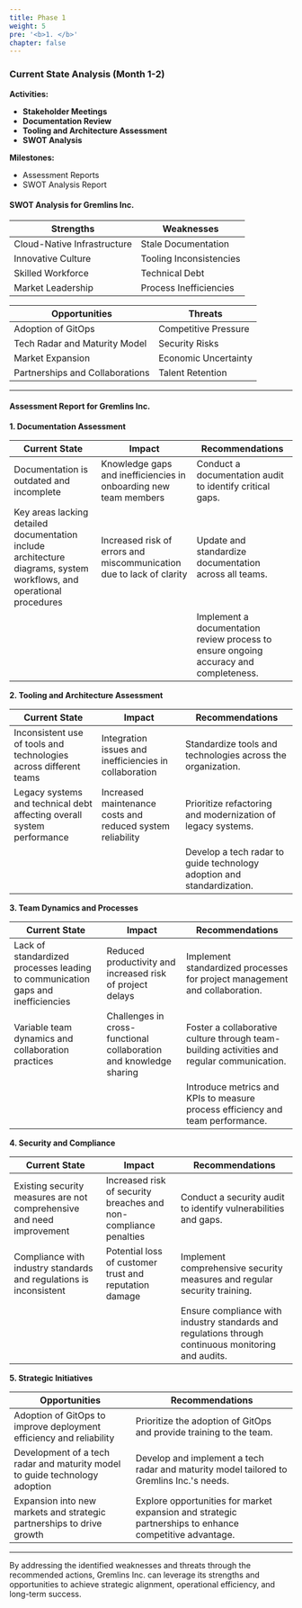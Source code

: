 ```yaml
---
title: Phase 1
weight: 5
pre: '<b>1. </b>'
chapter: false
---
```


### Current State Analysis (Month 1-2)

**Activities:**
- **Stakeholder Meetings**
- **Documentation Review**
- **Tooling and Architecture Assessment**
- **SWOT Analysis**

**Milestones:**
- Assessment Reports
- SWOT Analysis Report

#### SWOT Analysis for Gremlins Inc.

| Strengths                       | Weaknesses                      |
|---------------------------------|---------------------------------|
| Cloud-Native Infrastructure     | Stale Documentation             |
| Innovative Culture              | Tooling Inconsistencies         |
| Skilled Workforce               | Technical Debt                  |
| Market Leadership               | Process Inefficiencies          |

| Opportunities                   | Threats                         |
|---------------------------------|---------------------------------|
| Adoption of GitOps              | Competitive Pressure            |
| Tech Radar and Maturity Model   | Security Risks                  |
| Market Expansion                | Economic Uncertainty            |
| Partnerships and Collaborations | Talent Retention                |

---

#### Assessment Report for Gremlins Inc.

**1. Documentation Assessment**

| Current State                       | Impact                                                             | Recommendations                                                                                         |
|-------------------------------------|-------------------------------------------------------------------|---------------------------------------------------------------------------------------------------------|
| Documentation is outdated and incomplete | Knowledge gaps and inefficiencies in onboarding new team members | Conduct a documentation audit to identify critical gaps.                                                |
| Key areas lacking detailed documentation include architecture diagrams, system workflows, and operational procedures | Increased risk of errors and miscommunication due to lack of clarity | Update and standardize documentation across all teams.                                                  |
|                                     |                                                                   | Implement a documentation review process to ensure ongoing accuracy and completeness.                   |

**2. Tooling and Architecture Assessment**

| Current State                                      | Impact                                                   | Recommendations                                                                 |
|---------------------------------------------------|---------------------------------------------------------|---------------------------------------------------------------------------------|
| Inconsistent use of tools and technologies across different teams | Integration issues and inefficiencies in collaboration | Standardize tools and technologies across the organization.                      |
| Legacy systems and technical debt affecting overall system performance | Increased maintenance costs and reduced system reliability | Prioritize refactoring and modernization of legacy systems.                     |
|                                                   |                                                         | Develop a tech radar to guide technology adoption and standardization.          |

**3. Team Dynamics and Processes**

| Current State                                      | Impact                                                             | Recommendations                                                                                         |
|---------------------------------------------------|-------------------------------------------------------------------|---------------------------------------------------------------------------------------------------------|
| Lack of standardized processes leading to communication gaps and inefficiencies | Reduced productivity and increased risk of project delays         | Implement standardized processes for project management and collaboration.                              |
| Variable team dynamics and collaboration practices | Challenges in cross-functional collaboration and knowledge sharing | Foster a collaborative culture through team-building activities and regular communication.              |
|                                                   |                                                                   | Introduce metrics and KPIs to measure process efficiency and team performance.                          |

**4. Security and Compliance**

| Current State                      | Impact                                                   | Recommendations                                                                                         |
|------------------------------------|---------------------------------------------------------|---------------------------------------------------------------------------------------------------------|
| Existing security measures are not comprehensive and need improvement | Increased risk of security breaches and non-compliance penalties | Conduct a security audit to identify vulnerabilities and gaps.                                          |
| Compliance with industry standards and regulations is inconsistent | Potential loss of customer trust and reputation damage | Implement comprehensive security measures and regular security training.                                 |
|                                    |                                                         | Ensure compliance with industry standards and regulations through continuous monitoring and audits.     |

**5. Strategic Initiatives**

| Opportunities                                | Recommendations                                                                                       |
|----------------------------------------------|--------------------------------------------------------------------------------------------------------|
| Adoption of GitOps to improve deployment efficiency and reliability | Prioritize the adoption of GitOps and provide training to the team.                                     |
| Development of a tech radar and maturity model to guide technology adoption | Develop and implement a tech radar and maturity model tailored to Gremlins Inc.'s needs.                 |
| Expansion into new markets and strategic partnerships to drive growth | Explore opportunities for market expansion and strategic partnerships to enhance competitive advantage. |

---

By addressing the identified weaknesses and threats through the recommended actions, Gremlins Inc. can leverage its strengths and opportunities to achieve strategic alignment, operational efficiency, and long-term success.